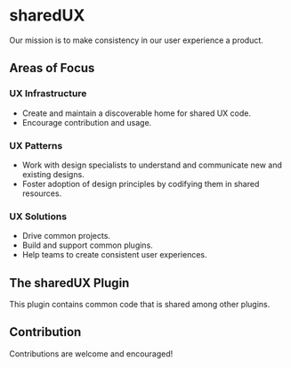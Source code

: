 # sharedUX

Our mission is to make consistency in our user experience a product.

## Areas of Focus

### UX Infrastructure

- Create and maintain a discoverable home for shared UX code.
- Encourage contribution and usage.

### UX Patterns

- Work with design specialists to understand and communicate new and existing designs.
- Foster adoption of design principles by codifying them in shared resources.

### UX Solutions

- Drive common projects.
- Build and support common plugins.
- Help teams to create consistent user experiences.

## The sharedUX Plugin

This plugin contains common code that is shared among other plugins.

## Contribution

Contributions are welcome and encouraged!
